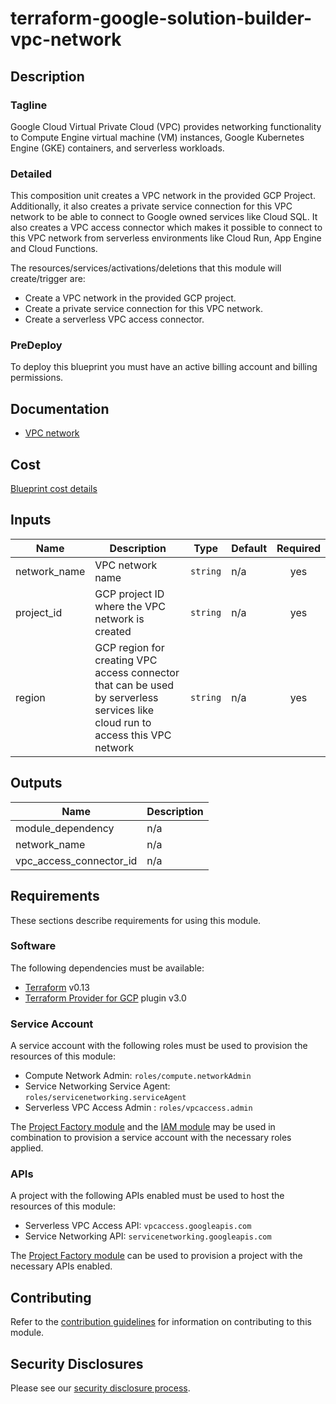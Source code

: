 # terraform-google-solution-builder-vpc-network

## Description
### Tagline
Google Cloud Virtual Private Cloud (VPC) provides networking functionality to Compute Engine virtual machine (VM) instances, Google Kubernetes Engine (GKE) containers, and serverless workloads.

### Detailed
This composition unit creates a VPC network in the provided GCP Project. Additionally, it also creates a private service connection for this VPC network to be able to connect to Google owned services like Cloud SQL. It also creates a VPC access connector which makes it possible to connect to this VPC network from serverless environments like Cloud Run, App Engine and Cloud Functions.

The resources/services/activations/deletions that this module will create/trigger are:

- Create a VPC network in the provided GCP project.
- Create a private service connection for this VPC network.
- Create a serverless VPC access connector.

### PreDeploy
To deploy this blueprint you must have an active billing account and billing permissions.

## Documentation
- [VPC network](https://cloud.google.com/vpc/docs/overview)

## Cost
[Blueprint cost details](https://cloud.google.com/products/calculator/?utm_source=google&utm_medium=cpc&utm_campaign=japac-IN-all-en-dr-BKWS-all-hv-trial-EXA-dr-1605216&utm_content=text-ad-none-none-DEV_c-CRE_634320843821-ADGP_Hybrid%20%7C%20BKWS%20-%20EXA%20%7C%20Txt%20~%20Compute_Compute%20Engine_google%20virtual%20machine_cost-KWID_43700074201065744-aud-970366092687%3Akwd-419589539210&userloc_9061993-network_g&utm_term=KW_google%20vm%20pricing%20calculator&gad_source=1&gclid=CjwKCAiAopuvBhBCEiwAm8jaMW48oZ9B3NSbDmsUQf6JyntbYNktIlJlOIYUOJvZBKMhm39vEhioORoC38gQAvD_BwE&gclsrc=aw.ds&hl=en&dl=CiQ4MGJjNzRiNy0wOTEzLTQ5MTItODI0Zi1mZDc0NDAzZGY5NzQQDhokRkRDRDdEQjMtOTE1NS00OENFLUI1NjctM0JEODg0MkY4OTU4)

<!-- BEGINNING OF PRE-COMMIT-TERRAFORM DOCS HOOK -->
## Inputs

| Name | Description | Type | Default | Required |
|------|-------------|------|---------|:--------:|
| network\_name | VPC network name | `string` | n/a | yes |
| project\_id | GCP project ID where the VPC network is created | `string` | n/a | yes |
| region | GCP region for creating VPC access connector that can be used by serverless services like cloud run to access this VPC network | `string` | n/a | yes |

## Outputs

| Name | Description |
|------|-------------|
| module\_dependency | n/a |
| network\_name | n/a |
| vpc\_access\_connector\_id | n/a |

<!-- END OF PRE-COMMIT-TERRAFORM DOCS HOOK -->

## Requirements

These sections describe requirements for using this module.

### Software

The following dependencies must be available:

- [Terraform][terraform] v0.13
- [Terraform Provider for GCP][terraform-provider-gcp] plugin v3.0

### Service Account

A service account with the following roles must be used to provision
the resources of this module:

- Compute Network Admin: `roles/compute.networkAdmin`
- Service Networking Service Agent: `roles/servicenetworking.serviceAgent`
- Serverless VPC Access Admin : `roles/vpcaccess.admin`

The [Project Factory module][project-factory-module] and the
[IAM module][iam-module] may be used in combination to provision a
service account with the necessary roles applied.

### APIs

A project with the following APIs enabled must be used to host the
resources of this module:

- Serverless VPC Access API: `vpcaccess.googleapis.com`
- Service Networking API: `servicenetworking.googleapis.com`

The [Project Factory module][project-factory-module] can be used to
provision a project with the necessary APIs enabled.

## Contributing

Refer to the [contribution guidelines](./CONTRIBUTING.md) for
information on contributing to this module.

[iam-module]: https://registry.terraform.io/modules/terraform-google-modules/iam/google
[project-factory-module]: https://registry.terraform.io/modules/terraform-google-modules/project-factory/google
[terraform-provider-gcp]: https://www.terraform.io/docs/providers/google/index.html
[terraform]: https://www.terraform.io/downloads.html

## Security Disclosures

Please see our [security disclosure process](./SECURITY.md).
